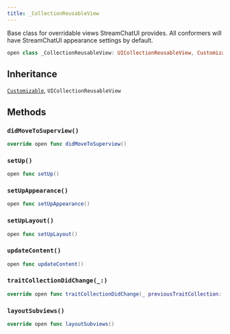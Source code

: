 ```yaml
---
title: _CollectionReusableView
---
```


Base class for overridable views StreamChatUI provides.
All conformers will have StreamChatUI appearance settings by default.

``` swift
open class _CollectionReusableView: UICollectionReusableView, Customizable 
```

## Inheritance

[`Customizable`](../customizable), `UICollectionReusableView`

## Methods

### `didMoveToSuperview()`

``` swift
override open func didMoveToSuperview() 
```

### `setUp()`

``` swift
open func setUp() 
```

### `setUpAppearance()`

``` swift
open func setUpAppearance() 
```

### `setUpLayout()`

``` swift
open func setUpLayout() 
```

### `updateContent()`

``` swift
open func updateContent() 
```

### `traitCollectionDidChange(_:)`

``` swift
override open func traitCollectionDidChange(_ previousTraitCollection: UITraitCollection?) 
```

### `layoutSubviews()`

``` swift
override open func layoutSubviews() 
```
